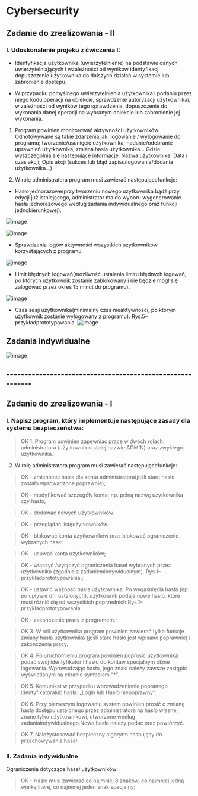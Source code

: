 # Cybersecurity

## Zadanie do zrealizowania - II ##

### I. Udoskonalenie projeku z ćwiczenia I: ###

- Identyfikacja użytkownika (uwierzytelnienie) na podstawie danych uwierzytelniających i wzależności od wyników identyfikacji dopuszczenie użytkownika do dalszych działań w systemie lub zabronienie dostępu.

- W przypadku pomyślnego uwierzytelnienia użytkownika i podaniu przez niego kodu operacji   na   obiekcie,   sprawdzenie autoryzacji  użytkownikai,  w  zależności  od wyników tego sprawdzenia,  dopuszczenie  do  wykonania  danej  operacji  na  wybranym obiekcie lub zabronienie jej wykonania.

1. Program  powinien monitorować  aktywności  użytkowników. Odnotowywane są takie zdarzenia jak: logowanie / wylogowanie do programu; tworzenie/usunięcie użytkownika; nadanie/odebranie uprawnień  użytkownika;  zmiana  hasla  użytkownika...  Gdzie wyszczególnia się następujące informacje: Nazwa użytkownika; Data i czas akcji; Opis akcji (sukces lub błąd zapisu/logowania/dodania użytkownika...)

2. W rolę administratora program musi zawierać następującefunkcje:
- Hasło  jednorazowe(przy  tworzeniu  nowego  użytkownika  bądź  przy  edycji  już istniejącego, administrator ma do wyboru wygenerowanie hasła jednorazowego według zadania indywidualnego oraz funkcji jednokierunkowej).

![image](https://user-images.githubusercontent.com/95255764/200166983-ed62b1bc-6ceb-4ea9-9707-fed91dac971a.png)

![image](https://user-images.githubusercontent.com/95255764/200166989-d66289c4-f45e-47e3-89ea-5bedda836e34.png)

- Sprawdzenia   logów   aktywności wszystkich  użytkowników  korzystających  z programu.

![image](https://user-images.githubusercontent.com/95255764/200167002-5fc217d9-6c77-4dc0-9696-a63e674f1842.png)


- Limit  błędnych  logowań(możliwość ustalenia limitu błędnych logowań, po których użytkownik zostanie zablokowany i nie będzie mógł się zalogować przez okres 15 minut do programu).

![image](https://user-images.githubusercontent.com/95255764/200167010-648840f8-3204-4731-920a-117729fa9f14.png)


- Czas sesji użytkownika(minimalny czas nieaktywności, po którym użytkownik zostanie wylogowany z programu). Rys.5–przykładprototypowania.
![image](https://user-images.githubusercontent.com/95255764/200167016-2ea6a80b-0321-432b-b7b0-f10e0be977bb.png)



## Zadania indywidualne ##
![image](https://user-images.githubusercontent.com/95255764/200166753-36e4d1af-0243-4df3-859e-a4d60e327187.png)





## ---------------------------------------------------------- ##

## Zadanie do zrealizowania - I ##

### I. Napisz program, który implementuje następujące zasady dla systemu bezpieczeństwa: ###

> OK 1. Program powinien zapewniać pracę w dwóch rolach: administratora (użytkownik o stałej nazwie ADMIN) oraz zwykłego użytkownika. 

2. W rolę administratora program musi zawierać następującefunkcje:

> OK - zmienianie  hasła dla  konta  administratora(jeśli  stare  hasło  zostało  wprowadzone poprawnie);

> OK - modyfikować szczegóły konta, np. pełną nazwę użytkownika czy hasło;

> OK - dodawać nowych użytkowników.

> OK - przeglądać listęużytkowników.

> OK - blokować konta użytkowników oraz blokować ograniczenie wybranych haseł;

> OK - usuwać konta użytkowników;

> OK - włączyć /wyłączyć  ograniczenia  haseł  wybranych  przez  użytkownika  (zgodnie  z zadaniemindywidualnym). Rys.1–przykładprototypowania.;

> OK - ustawić ważność  hasła  użytkownika.  Po wygaśnięcia  hasła  (np. po  upływie  dni ustalonych),  użytkownik  podaje  nowe  hasło,  które  musi  różnić  się  od  wszystkich poprzednich.Rys.1–przykładprototypowania.

> OK - zakończenie pracy z programem.;

> OK 3. W roli użytkownika program powinien zawierać tylko funkcje zmiany hasła użytkownika (jeśli stare hasło jest wpisane poprawnie) i zakończenia pracy. 

> OK 4. Po uruchomieniu program powinien poprosić użytkownika podać swój identyfikator i hasło do kontaw specjalnym oknie logowania. Wprowadzając hasło, jego znaki należy zawsze zastąpić wyświetlanym na ekranie symbolem ”*”.

> OK 5. Komunikat w przypadku wprowadzenienie popranego identyfikatoralub hasła: „Login lub Hasło niepoprawny”.

> OK 6. Przy  pierwszym  logowaniu  system powinien prosić o zmianę hasła dostępu ustalonego przez  administratora  na  hasło  własne,  znane  tylko  użytkownikowi,  utworzone  według zadaniaindywidualnego.Nowe hasło należy podać oraz powtórzyć.

> OK 7. Należystosować bezpieczny algorytm hashujący do przechowywania haseł.

### II. Zadania indywidualne ###

Ograniczenia dotyczące haseł użytkowników:
 
 > OK  - Hasło musi zawierać co najmniej 8 znaków,  co najmniej jedną wielką literę, co najmniej jeden znak specjalny;

